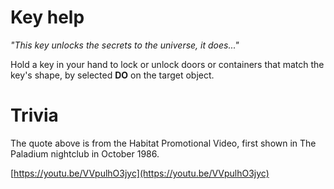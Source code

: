 # Key help

*"This key unlocks the secrets to the universe, it does..."*

Hold a key in your hand to lock or unlock doors or containers that match the key's shape, by selected **DO** on the target object.

# Trivia

The quote above is from the Habitat Promotional Video, first shown in The Paladium nightclub in October 1986.

[https://youtu.be/VVpulhO3jyc](https://youtu.be/VVpulhO3jyc)